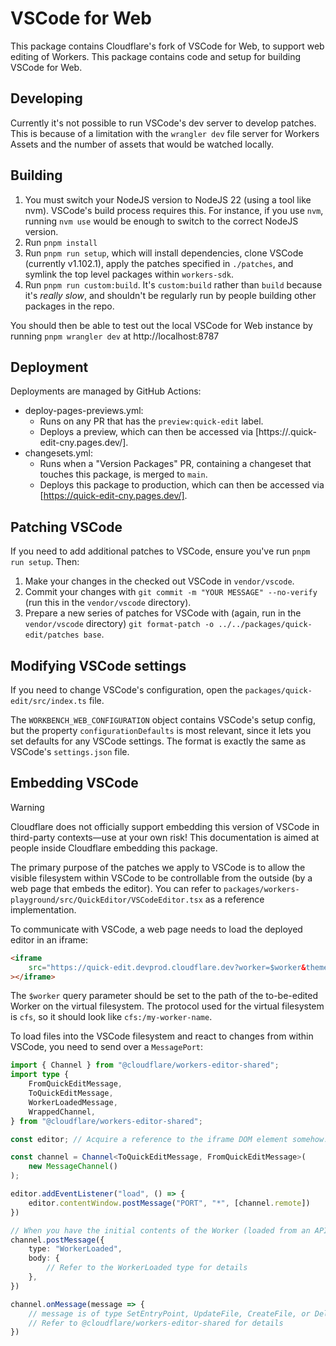 # VSCode for Web

This package contains Cloudflare's fork of VSCode for Web, to support web editing of Workers. This package contains code and setup for building VSCode for Web.

## Developing

Currently it's not possible to run VSCode's dev server to develop patches. This is because of a limitation with the `wrangler dev` file server for Workers Assets and the number of assets that would be watched locally.

## Building

1. You must switch your NodeJS version to NodeJS 22 (using a tool like nvm). VSCode's build process requires this. For instance, if you use `nvm`, running `nvm use` would be enough to switch to the correct NodeJS version.
2. Run `pnpm install`
3. Run `pnpm run setup`, which will install dependencies, clone VSCode (currently v1.102.1), apply the patches specified in `./patches`, and symlink the top level packages within `workers-sdk`.
4. Run `pnpm run custom:build`. It's `custom:build` rather than `build` because it's _really slow_, and shouldn't be regularly run by people building other packages in the repo.

You should then be able to test out the local VSCode for Web instance by running `pnpm wrangler dev` at http://localhost:8787

## Deployment

Deployments are managed by GitHub Actions:

- deploy-pages-previews.yml:
  - Runs on any PR that has the `preview:quick-edit` label.
  - Deploys a preview, which can then be accessed via [https://<SHA>.quick-edit-cny.pages.dev/].
- changesets.yml:
  - Runs when a "Version Packages" PR, containing a changeset that touches this package, is merged to `main`.
  - Deploys this package to production, which can then be accessed via [https://quick-edit-cny.pages.dev/].

## Patching VSCode

If you need to add additional patches to VSCode, ensure you've run `pnpm run setup`. Then:

1. Make your changes in the checked out VSCode in `vendor/vscode`.
2. Commit your changes with `git commit -m "YOUR MESSAGE" --no-verify` (run this in the `vendor/vscode` directory).
3. Prepare a new series of patches for VSCode with (again, run in the `vendor/vscode` directory) `git format-patch -o ../../packages/quick-edit/patches base`.

## Modifying VSCode settings

If you need to change VSCode's configuration, open the `packages/quick-edit/src/index.ts` file.

The `WORKBENCH_WEB_CONFIGURATION` object contains VSCode's setup config, but the property `configurationDefaults` is most relevant, since it lets you set defaults for any VSCode settings. The format is exactly the same as VSCode's `settings.json` file.

## Embedding VSCode

> [!WARNING]
> Cloudflare does not officially support embedding this version of VSCode in third-party contexts—use at your own risk! This documentation is aimed at people inside Cloudflare embedding this package.

The primary purpose of the patches we apply to VSCode is to allow the visible filesystem within VSCode to be controllable from the outside (by a web page that embeds the editor). You can refer to `packages/workers-playground/src/QuickEditor/VSCodeEditor.tsx` as a reference implementation.

To communicate with VSCode, a web page needs to load the deployed editor in an iframe:

```html
<iframe
	src="https://quick-edit.devprod.cloudflare.dev?worker=$worker&theme=dark"
></iframe>
```

The `$worker` query parameter should be set to the path of the to-be-edited Worker on the virtual filesystem. The protocol used for the virtual filesystem is `cfs`, so it should look like `cfs:/my-worker-name`.

To load files into the VSCode filesystem and react to changes from within VSCode, you need to send over a `MessagePort`:

```ts
import { Channel } from "@cloudflare/workers-editor-shared";
import type {
	FromQuickEditMessage,
	ToQuickEditMessage,
	WorkerLoadedMessage,
	WrappedChannel,
} from "@cloudflare/workers-editor-shared";

const editor; // Acquire a reference to the iframe DOM element somehow. This will depend on the frontend framework in use.

const channel = Channel<ToQuickEditMessage, FromQuickEditMessage>(
	new MessageChannel()
);

editor.addEventListener("load", () => {
	editor.contentWindow.postMessage("PORT", "*", [channel.remote])
})

// When you have the initial contents of the Worker (loaded from an API, perhaps)
channel.postMessage({
	type: "WorkerLoaded",
	body: {
		// Refer to the WorkerLoaded type for details
	},
})

channel.onMessage(message => {
	// message is of type SetEntryPoint, UpdateFile, CreateFile, or DeleteFile
	// Refer to @cloudflare/workers-editor-shared for details
})

```
